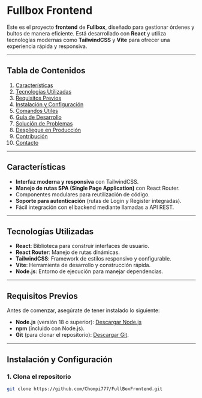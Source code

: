 # Fullbox Frontend

Este es el proyecto **frontend** de **Fullbox**, diseñado para gestionar órdenes y bultos de manera eficiente. Está desarrollado con **React** y utiliza tecnologías modernas como **TailwindCSS** y **Vite** para ofrecer una experiencia rápida y responsiva.

---

## Tabla de Contenidos

1. [Características](#características)
2. [Tecnologías Utilizadas](#tecnologías-utilizadas)
3. [Requisitos Previos](#requisitos-previos)
4. [Instalación y Configuración](#instalación-y-configuración)
5. [Comandos Útiles](#comandos-útiles)
6. [Guía de Desarrollo](#guía-de-desarrollo)
7. [Solución de Problemas](#solución-de-problemas)
8. [Despliegue en Producción](#despliegue-en-producción)
9. [Contribución](#contribución)
10. [Contacto](#contacto)

---

## Características

- **Interfaz moderna y responsiva** con TailwindCSS.
- **Manejo de rutas SPA (Single Page Application)** con React Router.
- Componentes modulares para reutilización de código.
- **Soporte para autenticación** (rutas de Login y Register integradas).
- Fácil integración con el backend mediante llamadas a API REST.

---

## Tecnologías Utilizadas

- **React**: Biblioteca para construir interfaces de usuario.
- **React Router**: Manejo de rutas dinámicas.
- **TailwindCSS**: Framework de estilos responsivo y configurable.
- **Vite**: Herramienta de desarrollo y construcción rápida.
- **Node.js**: Entorno de ejecución para manejar dependencias.

---

## Requisitos Previos

Antes de comenzar, asegúrate de tener instalado lo siguiente:

- **Node.js** (versión 18 o superior): [Descargar Node.js](https://nodejs.org/)
- **npm** (incluido con Node.js).
- **Git** (para clonar el repositorio): [Descargar Git](https://git-scm.com/).

---

## Instalación y Configuración

### 1. Clona el repositorio

```bash
git clone https://github.com/Chompi777/FullBoxFrontend.git
